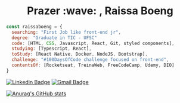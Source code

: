 <h1 align=center> Prazer :wave: , Raissa Boeng</h1>


```javascript
const raissaboeng = {
  searching: "First Job like front-end jr",
  degree: "Graduate in TIC - UFSC"
  code: [HTML, CSS, Javascript, React, Git, styled components],
  studying: [Typescript, React],
  toStudy: [React Native, Docker, NodeJS, Bootstrap],
  challenge: "#100DaysOfCode challenge focused on front-end",
  contentsOf: [Rocketseat, TreinaWeb, FreeCodeCamp, Udemy, DIO]
}
```

[![Linkedin Badge](https://img.shields.io/badge/-RaissaBoeng-blue?style=flat-square&logo=Linkedin&logoColor=white&link=https://www.linkedin.com/in/raissa-boeng-da-silva-a380a1157/)](https://www.linkedin.com/in/raissa-boeng-da-silva-a380a1157/)   [![Gmail Badge](https://img.shields.io/badge/-raissa.boeng@gmail.com-c14438?style=flat-square&logo=Gmail&logoColor=white&link=mailto:raissa.boeng@gmail.com)](mailto:raissa.boeng@gmail.com) 

[![Anurag's GitHub stats](https://github-readme-stats.vercel.app/api?username=raissaboeng&show_icons=true&theme=tokyonight)](https://github.com/raissaboeng/github-readme-stats)
